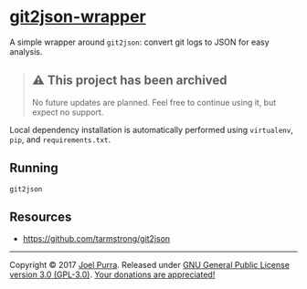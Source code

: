 # [git2json-wrapper](https://joelpurra.com/projects/git2json-wrapper/)

A simple wrapper around `git2json`: convert git logs to JSON for easy analysis.



> ## ⚠️ This project has been archived
>
> No future updates are planned. Feel free to continue using it, but expect no support.



Local dependency installation is automatically performed using `virtualenv`, `pip`, and `requirements.txt`.



## Running

```shell
git2json
```



## Resources

- https://github.com/tarmstrong/git2json



---

Copyright &copy; 2017 [Joel Purra](https://joelpurra.com/). Released under [GNU General Public License version 3.0 (GPL-3.0)](https://www.gnu.org/licenses/gpl.html). [Your donations are appreciated!](https://joelpurra.com/donate/)

